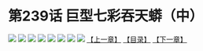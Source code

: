 # 第239话 巨型七彩吞天蟒（中）
![](https://mhpic.xiaomingtaiji.net/comic/D/斗破苍穹拆分版/239话V/1.jpg-zymk.middle.webp)
![](https://mhpic.xiaomingtaiji.net/comic/D/斗破苍穹拆分版/239话V/2.jpg-zymk.middle.webp)
![](https://mhpic.xiaomingtaiji.net/comic/D/斗破苍穹拆分版/239话V/3.jpg-zymk.middle.webp)
![](https://mhpic.xiaomingtaiji.net/comic/D/斗破苍穹拆分版/239话V/4.jpg-zymk.middle.webp)
![](https://mhpic.xiaomingtaiji.net/comic/D/斗破苍穹拆分版/239话V/5.jpg-zymk.middle.webp)
![](https://mhpic.xiaomingtaiji.net/comic/D/斗破苍穹拆分版/239话V/6.jpg-zymk.middle.webp)
![](https://mhpic.xiaomingtaiji.net/comic/D/斗破苍穹拆分版/239话V/7.jpg-zymk.middle.webp)
![](https://mhpic.xiaomingtaiji.net/comic/D/斗破苍穹拆分版/239话V/8.jpg-zymk.middle.webp)
[【上一章】](./238.md)
[【目录】](./README.md)
[【下一章】](./240.md)

